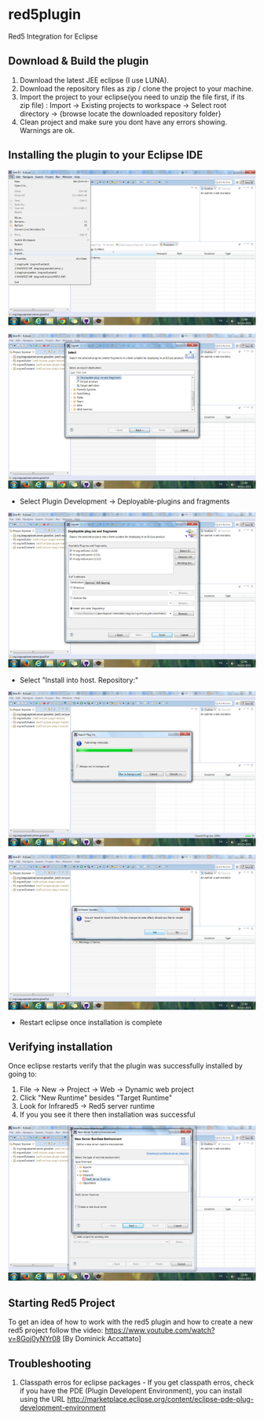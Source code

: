 red5plugin
==========

Red5 Integration for Eclipse

## Download & Build the plugin


1. Download the latest JEE eclipse (I use LUNA). 
2. Download the repository files as zip / clone the project to your machine.
3. Import the project to your eclipse(you need to unzip the file first, if its zip file) : Import -> Existing projects to workspace -> Select root directory -> {browse locate the downloaded repository folder}
4. Clean project and make sure you dont have any errors showing. Warnings are ok.


## Installing the plugin to your Eclipse IDE


![Exporting plugin files](/screenshots/screen1.jpg?raw=true "Export - Getting ready !!")

![Selecting export type](/screenshots/screen2.jpg?raw=true "Select export type")
* Select Plugin Development -> Deployable-plugins and fragments

![Selecting plugins and fragments](/screenshots/screen3.jpg?raw=true "Selecting plugins and fragments")
* Select "Install into host. Repository:"

![Plugin is installing](/screenshots/screen4.jpg?raw=true "Plugin is installing")

![Installation complete](/screenshots/screen5.jpg?raw=true "Installation complete")
* Restart eclipse once installation is complete


## Verifying installation

Once eclipse restarts verify that the plugin was successfully installed by going to:

1. File -> New -> Project -> Web -> Dynamic web project
2. Click "New Runtime" besides "Target Runtime"
3. Look for Infrared5 -> Red5 server runtime
4. If you you see it there then installation was successful

![Verifying](/screenshots/screen6.jpg?raw=true "Verifying")


## Starting Red5 Project
To get an idea of how to work with the red5 plugin and how to create a new red5 project follow the video:
https://www.youtube.com/watch?v=8Goj0yNYr08 [By Dominick Accattato]


## Troubleshooting
1. Classpath erros for eclipse packages - If you get classpath erros, check if you have the PDE (Plugin Developent Environment), you can install using the URL http://marketplace.eclipse.org/content/eclipse-pde-plug-development-environment
